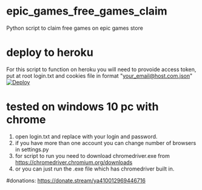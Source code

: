 # epic_games_free_games_claim
Python script to claim free games on epic games store

# deploy to heroku
For this script to function on heroku you will need to provoide access token,  
put at root login.txt and cookies file in format "your_email@host.com.json"  
[![Deploy](https://www.herokucdn.com/deploy/button.svg)](https://heroku.com/deploy)

# tested on windows 10 pc with chrome
1. open login.txt and replace with your login and password.
2. if you have more than one account you can change number of browsers in settings.py
3. for script to run you need to download chromedriver.exe from https://chromedriver.chromium.org/downloads
4. or you can just run the .exe file which has chromedriver built in.


#donations: https://donate.stream/ya410012969446716
